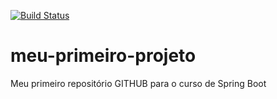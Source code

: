 [![Build Status](https://travis-ci.org/jancouto/meu-primeiro-projeto.svg?branch=master)](https://travis-ci.org/jancouto/meu-primeiro-projeto)
# meu-primeiro-projeto
Meu primeiro repositório GITHUB para o curso de Spring Boot

